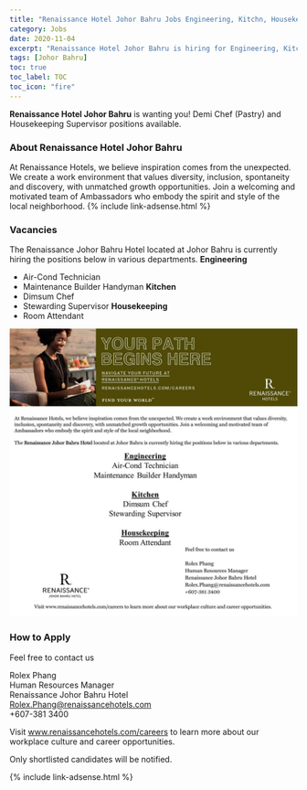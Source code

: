 ```yaml
---
title: "Renaissance Hotel Johor Bahru Jobs Engineering, Kitchn, Housekeeping" 
category: Jobs 
date: 2020-11-04
excerpt: "Renaissance Hotel Johor Bahru is hiring for Engineering, Kitchn, Housekeeping departments." 
tags: [Johor Bahru] 
toc: true 
toc_label: TOC
toc_icon: "fire" 
--- 
```

**Renaissance Hotel Johor Bahru** is wanting you! Demi Chef (Pastry) and Housekeeping Supervisor positions available.

### About Renaissance Hotel Johor Bahru
At Renaissance Hotels, we believe inspiration comes from the unexpected. We create a work environment that values diversity,
inclusion, spontaneity and discovery, with unmatched growth opportunities. Join a welcoming and motivated team of
Ambassadors who embody the spirit and style of the local neighborhood.
{% include link-adsense.html %} 
### Vacancies
The Renaissance Johor Bahru Hotel located at Johor Bahru is currently hiring the positions below in various departments.
**Engineering**
- Air-Cond Technician
- Maintenance Builder Handyman
**Kitchen**
- Dimsum Chef
- Stewarding Supervisor
**Housekeeping**
- Room Attendant

![Renaissance Hotel Johor Bahru Jobs Ads 2021!](/assets/images/2020-11/renaissance-hotel-johor-bahru-jobs-engineering-kitchen-housekeeping.jpg "Renaissance Hotel Johor Bahru Jobs 2021")

### How to Apply
Feel free to contact us

Rolex Phang<br/>
Human Resources Manager<br/>
Renaissance Johor Bahru Hotel<br/>
Rolex.Phang@renaissancehotels.com<br/>
+607-381 3400

Visit www.renaissancehotels.com/careers to learn more about our workplace culture and career opportunities.

Only shortlisted candidates will be notified.

{% include link-adsense.html %} 